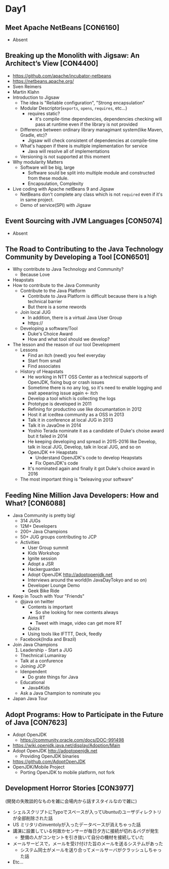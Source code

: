 # Day1

## Meet Apache NetBeans [CON6160]
- Absent

## Breaking up the Monolith with Jigsaw: An Architect’s View [CON4400]
- https://github.com/apache/incubator-netbeans
- https://netbeans.apache.org/
- Sven Reimers
- Martin Klahn
- Introduction to Jigsaw
  - The idea is "Reliable configuration", "Strong encapsulation"
  - Modular Descriptor(`exports`, `opens`, `requires`, etc...)
    - requires static?
      - it's compile-time dependencies, dependencies checking will pass at runtime even if the library is not provided
  - Difference between ordinary library managimant system(like Maven, Gradle, etc)?
    - Jigsaw will check consistent of dependencies at compile-time
  - What's happen if there is multiple implementation for service
    - Java will resolve all of implementations
  - Versioning is not supported at this moment
- Why modularity Matters
  - Software will be big, large
    - Software sould be split into multiple module and constructed from these module.
    - Encapsulation, Complexity
- Live coding with Apache netBeans 9 and Jigsaw
   - NetBeans don't complete any class which is not `required` even if it's in same project.
   - Demo of service(SPI) with Jigsaw


## Event Sourcing with JVM Languages [CON5074]
- Absent

## The Road to Contributing to the Java Technology Community by Developing a Tool [CON6501]
- Why contribute to Java Technology and Community?
  - Because Love
- Heapstats
- How to contribute to the Java Community
  - Contribute to the Java Platform
    - Contribute to Java Platform is difficult because there is a high technical barrier
    - But there is a some rewords
  - Join local JUG
    - In addition, there is a virtual Java User Group
    - https://
  - Developing a software/Tool
    - Duke's Choice Award
    - How and what tool should we develop?
- The lesson and the reason of our tool Development
  - Lessons
    - Find an itch (need) you feel everyday
    - Start from small
    - Find associates
  - History of Heapstats
    - He working in NTT OSS Center as a technical supports of OpenJDK, fixing bug or crash issues
    - Sometime there is no any log, so it's need to enable logging and wait apeearing issue again <- itch
    - Develop a tool which is collecting the logs
    - Prototype is developed in 2011
    - Refining for productino use like documantation in 2012
    - Host it at icedtea community as a OSS in 2013
    - Talk it in conference at local JUG in 2013
    - Talk it in JavaOne in 2014
    - Yoshio Terada nominate it as a candidate of Duke's choise award but it failed in 2014
    - He keeping developing and spread in 2015-2016 like Develop, talk in local JUG, Develop, talk in local JUG, and so on
    - OpenJDK <-> Heapstats
      - Understand OpenJDK's code to develop Heapstats
      - Fix OpenJDK's code
    - It's nominated again and finally it got Duke's choice award in 2016
  - The most important thing is "beleaving your software"


## Feeding Nine Million Java Developers: How and What? [CON6088]
- Java Community is pretty big!
  - 314 JUGs
  - 12M+ Developers
  - 200+ Java Champions
  - 50+ JUG groups contributing to JCP
  - Activities
    - User Group summit
    - Kids Workshop
    - Ignite session
    - Adopt a JSR
    - Hackerguardan
    - Adopt OpenJDK http://adoptopenjdk.net
    - Interviews around the world(In JavaDayTokyo and so on)
    - Developer Lounge Demo
    - Geek Bike Ride
- Keep in Touch with Your "Friends"
  - @java on twitter
    - Contents is important
      - So she looking for new contents always
    - Aims RT
      - Tweet with image, video can get more RT
    - Quizs
    - Using tools like IFTTT, Deck, feedly
  - Facebook(India and Brazil)
- Join Java Champions
  1. Leadership - Start a JUG
  - Thechnical Lumaniray
  - Talk at a confurence
  - Joining JCP
  - Idenpendent
    - Do grate things for Java
  - Educational
    - Java4Kids
  - Ask a Java Champion to nominate you
- Japan Java Tour

## Adopt Programs: How to Participate in the Future of Java [CON7623]
- Adopt OpenJDK
  - https://community.oracle.com/docs/DOC-991498
- https://wiki.openjdk.java.net/display/Adoption/Main
- Adopt OpenJDK http://adoptopenjdk.net
  - Providing OpenJDK binaries
- https://github.com/AdoptOpenJDK
- OpenJDK/Mobile Project
  - Porting OpenJDK to mobile platform, not fork

## Development Horror Stories [CON3977]
(開発の失敗談的なものを雑に会場内から話すスタイルなので雑に)
- シェルスクリプトにTypoでスペースが入ってUbuntuのユーザディレクトリが全部削除された話
- US ミリタリのinventolyが入ったデータベースが消えちゃった話
- 講演に設置している何故かセンサーが毎日夕方に接続が切れるバグが発生
  - 整備の人がコンセントを引き抜いて自分の機材を接続していた
- メールサービスで，メールを受け付けた旨のメールを送るシステムがあった
  - システム同士がメールを送り合ってメールサーバがクラッシュしちゃった話
- Etc...
